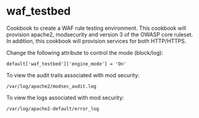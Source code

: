 # waf_testbed

Cookbook to create a WAF rule testing environment. This cookbook will provision apache2,
modsecurity and version 3 of the OWASP core ruleset. In addition, this cookbook will
provision services for both HTTP/HTTPS.

Change the following attribute to control the mode (block/log):

```
default['waf_testbed']['engine_mode'] = 'On'
```


To view the audit trails associated with mod security:

```
/var/log/apache2/modsec_audit.log
```

To view the logs associated with mod security:

```
/var/log/apache2-default/error_log
```
